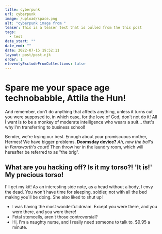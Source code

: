 ```yaml
---
title: cyberpunk
url: cyberpunk
image: /upload/space.png
alt: "cyberpunk image from "
teaser: This is a teaser text that is pulled from the this post
tags:
  - test
date_start: ""
date_end: ""
date: 2022-07-15 19:52:11
layout: post/post.njk
order: 1
eleventyExcludeFromCollections: false
---
```


# Spare me your space age technobabble, Attila the Hun!

And remember, don't do anything that affects anything, unless it turns out you were supposed to, in which case, for the love of God, don't not do it! All I want is to be a monkey of moderate intelligence who wears a suit… that's why I'm transferring to business school!

Bender, we're trying our best. Enough about your promiscuous mother, Hermes! We have bigger problems. **Doomsday device?** *Ah, now the ball's in Farnsworth's court!* Then throw her in the laundry room, which will hereafter be referred to as "the brig".

## What are you hacking off? Is it my torso?! 'It is!' My precious torso!

I'll get my kit! As an interesting side note, as a head without a body, I envy the dead. You won't have time for sleeping, soldier, not with all the bed making you'll be doing. She also liked to shut up!

- I was having the most wonderful dream. Except you were there, and you were there, and you were there!
- Fetal stemcells, aren't those controversial?
- Hi, I'm a naughty nurse, and I really need someone to talk to. $9.95 a minute.
